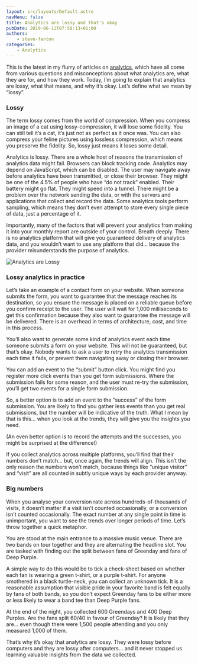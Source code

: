 ```yaml
---
layout: src/layouts/Default.astro
navMenu: false
title: Analytics are lossy and that's okay
pubDate: 2019-06-12T07:50:13+01:00
authors:
    - steve-fenton
categories:
    - Analytics
---
```


This is the latest in my flurry of articles on [analytics](/category/analytics/), which have all come from various questions and misconceptions about what analytics are, what they are for, and how they work. Today, I’m going to explain that analytics are lossy, what that means, and why it’s okay. Let’s define what we mean by “lossy”.

### Lossy

The term lossy comes from the world of compression. When you compress an image of a cat using lossy-compression, it will lose some fidelity. You can still tell it’s a cat, it’s just not as perfect as it once was. You can also compress your feline pictures using lossless compression, which means you preserve the fidelity. So, lossy just means it loses some detail.

Analytics is lossy. There are a whole host of reasons the transmission of analytics data might fail. Browsers can block tracking code. Analytics may depend on JavaScript, which can be disabled. The user may navigate away before analytics have been transmitted, or close their browser. They might be one of the 4.5% of people who have “do not track” enabled. Their battery might go flat. They might speed into a tunnel. There might be a problem over the network sending the data, or with the servers and applications that collect and record the data. Some analytics tools perform sampling, which means they don’t even attempt to store every single piece of data, just a percentage of it.

Importantly, many of the factors that will prevent your analytics from making it into your monthly report are outside of your control. Breath deeply. There is no analytics platform that will give you guaranteed delivery of analytics data, and you wouldn’t want to use any platform that did… because the provider misunderstands the purpose of analytics.

![Analytics are Lossy](/img/2019/06/analytics-are-lossy.jpg)

### Lossy analytics in practice

Let’s take an example of a contact form on your website. When someone submits the form, you want to guarantee that the message reaches its destination, so you ensure the message is placed on a reliable queue before you confirm receipt to the user. The user will wait for 1,000 milliseconds to get this confirmation because they also want to guarantee the message will be delivered. There is an overhead in terms of architecture, cost, and time in this process.

You’ll also want to generate some kind of analytics event each time someone submits a form on your website. This will not be guaranteed, but that’s okay. Nobody wants to ask a user to retry the analytics transmission each time it fails, or prevent them navigating away or closing their browser.

You can add an event to the “submit” button click. You might find you register more click events than you get form submissions. Where the submission fails for some reason, and the user must re-try the submission, you’ll get two events for a single form submission.

So, a better option is to add an event to the “success” of the form submission. You are likely to find you gather less events than you get real submissions, but the number will be indicative of the truth. What I mean by that is this… when you look at the trends, they will give you the insights you need.

(An even better option is to record the attempts and the successes, you might be surprised at the difference!)

If you collect analytics across multiple platforms, you’ll find that their numbers don’t match… but, once again, the trends will align. This isn’t the only reason the numbers won’t match, because things like “unique visitor” and “visit” are all counted in subtly unique ways by each provider anyway.

### Big numbers

When you analyse your conversion rate across hundreds-of-thousands of visits, it doesn’t matter if a visit isn’t counted occasionally, or a conversion isn’t counted occasionally. The exact number at any single point in time is unimportant, you want to see the trends over longer periods of time. Let’s throw together a quick metaphor.

You are stood at the main entrance to a massive music venue. There are two bands on tour together and they are alternating the headline slot. You are tasked with finding out the split between fans of Greenday and fans of Deep Purple.

A simple way to do this would be to tick a check-sheet based on whether each fan is wearing a green t-shirt, or a purple t-shirt. For anyone smothered in a black turtle-neck, you can collect an unknown tick. It is a reasonable assumption that visible pride in your favorite band is felt equally by fans of both bands, so you don’t expect Greenday fans to be either more or less likely to wear a band tee than Deep Purple fans.

At the end of the night, you collected 600 Greendays and 400 Deep Purples. Are the fans split 60/40 in favour of Greenday? It is likely that they are… even though there were 1,500 people attending and you only measured 1,000 of them.

That’s why it’s okay that analytics are lossy. They were lossy before computers and they are lossy after computers… and it never stopped us learning valuable insights from the data we collected.